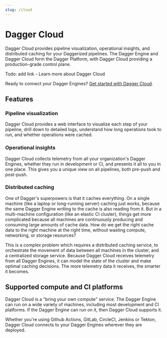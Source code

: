 ```yaml
---
slug: /cloud
---
```


# Dagger Cloud

Dagger Cloud provides pipeline visualization, operational insights, and distributed caching for your Daggerized pipelines. The Dagger Engine and Dagger Cloud form the Dagger Platform, with Dagger Cloud providing a production-grade control plane.

Todo: add link - Learn more about Dagger Cloud

Ready to connect your Dagger Engines? [Get started with Dagger Cloud](./572923-get-started.md).

## Features

### Pipeline visualization

Dagger Cloud provides a web interface to visualize each step of your pipeline, drill down to detailed logs, understand how long operations took to run, and whether operations were cached.

### Operational insights

Dagger Cloud collects telemetry from all your organization's Dagger Engines, whether they run in development or CI, and presents it all to you in one place. This gives you a unique view on all pipelines, both pre-push and post-push.

### Distributed caching

One of Dagger's superpowers is that it caches everything. On a single machine (like a laptop or long-running server) caching just works, because the same Dagger Engine writing to the cache is also reading from it. But in a multi-machine configuration (like an elastic CI cluster), things get more complicated because all machines are continuously producing and consuming large amounts of cache data. How do we get the right cache data to the right machine at the right time, without wasting compute, networking, or storage resources?

This is a complex problem which requires a distributed caching service, to orchestrate the movement of data between all machines in the cluster, and a centralized storage service. Because Dagger Cloud receives telemetry from all Dagger Engines, it can model the state of the cluster and make optimal caching decisions. The more telemetry data it receives, the smarter it becomes.

## Supported compute and CI platforms

Dagger Cloud is a "bring your own compute" service. The Dagger Engine can run on a wide variety of machines, including most development and CI platforms. If the Dagger Engine can run on it, then Dagger Cloud supports it.

Whether you're using Github Actions, GitLab, CircleCI, Jenkins or Tekton, Dagger Cloud connects to your Dagger Engines wherever they are deployed.
